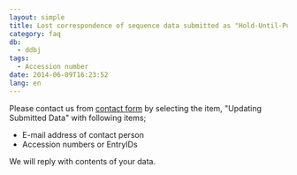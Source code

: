 ```yaml
---
layout: simple
title: Lost correspondence of sequence data submitted as "Hold-Until-Published" status
category: faq
db:
  - ddbj
tags: 
  - Accession number
date: 2014-06-09T16:23:52
lang: en
---
```




<p>Please contact us from <a href="/contact-ddbj-e.html#to-ddbj">contact form</a> by selecting the item, "Updating Submitted Data" with following items; </p>
<ul>
  <li>E-mail address of contact person</li>
  <li>Accession numbers or EntryIDs</li>
</ul>
<p>We will reply with contents of your data. </p>